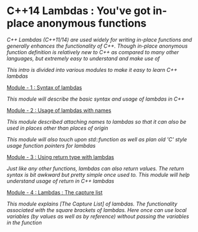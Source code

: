 # C++14 Lambdas : You've got in-place anonymous functions

*C++ Lambdas (C++11/14)  are used widely for writing in-place functions and generally enhances the functionality of C++. Though in-place anonymous function definition is relatively new to C++ as compared to many other languages, but extremely easy to understand and make use of*

*This intro is divided into various modules to make it easy to learn C++ lambdas*

[Module - 1 : Syntax of lambdas](https://github.com/9lean/Cplusplus_Lambda/tree/master/Module1_Syntax)

*This module will describe the basic syntax and usage of lambdas in C++*

[Module - 2 : Usage of lambdas with names](https://github.com/9lean/Cplusplus_Lambda/tree/master/Module2_NameUsage)

*This module described attaching names to lambdas so that it can also be used in places other than places of origin*

*This module will also touch upon std::function as well as plan old 'C' style usage function pointers for lambdas*

[Module - 3 : Using return type with lambdas](https://github.com/9lean/Cplusplus_Lambda/tree/master/Module3_returnType)

*Just like any other functions, lambdas can also return values. The return syntax is bit awkward but pretty simple once used to. This module will help understand usage of return in C++ lambdas*

[Module - 4 : Lambdas : The capture list](https://github.com/9lean/Cplusplus_Lambda/tree/master/Module4_CaptureList)

*This module explains [The Capture List] of lambdas. The functionality associated with the square brackets of lambdas. Here once can use local variables (by values as well as by reference) without passing the variables in the function*
